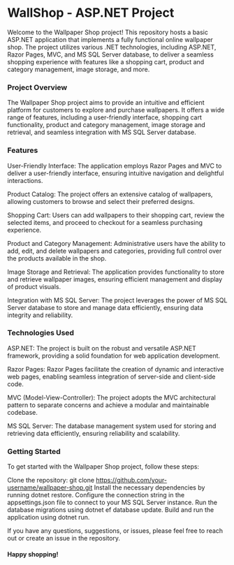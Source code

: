 # WallShop - ASP.NET Project

Welcome to the Wallpaper Shop project! This repository hosts a basic ASP.NET application that implements a fully functional online wallpaper shop. The project utilizes various .NET technologies, including ASP.NET, Razor Pages, MVC, and MS SQL Server database, to deliver a seamless shopping experience with features like a shopping cart, product and category management, image storage, and more.

### Project Overview

The Wallpaper Shop project aims to provide an intuitive and efficient platform for customers to explore and purchase wallpapers. It offers a wide range of features, including a user-friendly interface, shopping cart functionality, product and category management, image storage and retrieval, and seamless integration with MS SQL Server database.

### Features

User-Friendly Interface: The application employs Razor Pages and MVC to deliver a user-friendly interface, ensuring intuitive navigation and delightful interactions.

Product Catalog: The project offers an extensive catalog of wallpapers, allowing customers to browse and select their preferred designs.

Shopping Cart: Users can add wallpapers to their shopping cart, review the selected items, and proceed to checkout for a seamless purchasing experience.

Product and Category Management: Administrative users have the ability to add, edit, and delete wallpapers and categories, providing full control over the products available in the shop.

Image Storage and Retrieval: The application provides functionality to store and retrieve wallpaper images, ensuring efficient management and display of product visuals.

Integration with MS SQL Server: The project leverages the power of MS SQL Server database to store and manage data efficiently, ensuring data integrity and reliability.

### Technologies Used

ASP.NET: The project is built on the robust and versatile ASP.NET framework, providing a solid foundation for web application development.

Razor Pages: Razor Pages facilitate the creation of dynamic and interactive web pages, enabling seamless integration of server-side and client-side code.

MVC (Model-View-Controller): The project adopts the MVC architectural pattern to separate concerns and achieve a modular and maintainable codebase.

MS SQL Server: The database management system used for storing and retrieving data efficiently, ensuring reliability and scalability.

### Getting Started

To get started with the Wallpaper Shop project, follow these steps:

Clone the repository: git clone https://github.com/your-username/wallpaper-shop.git
Install the necessary dependencies by running dotnet restore.
Configure the connection string in the appsettings.json file to connect to your MS SQL Server instance.
Run the database migrations using dotnet ef database update.
Build and run the application using dotnet run.

If you have any questions, suggestions, or issues, please feel free to reach out or create an issue in the repository.

#### Happy shopping!
